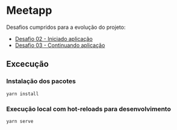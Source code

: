 # Meetapp

Desafios cumpridos para a evolução do projeto:

- [Desafio 02 - Iniciado aplicação](https://github.com/Rocketseat/bootcamp-gostack-desafio-02/blob/master/README.md#desafio-02-iniciando-aplica%C3%A7%C3%A3o)
- [Desafio 03 - Continuando aplicação](https://github.com/Rocketseat/bootcamp-gostack-desafio-03/blob/master/README.md#desafio-03-continuando-aplica%C3%A7%C3%A3o)

## Excecução

### Instalação dos pacotes
```
yarn install
```

### Execução local com hot-reloads para desenvolvimento
```
yarn serve
```